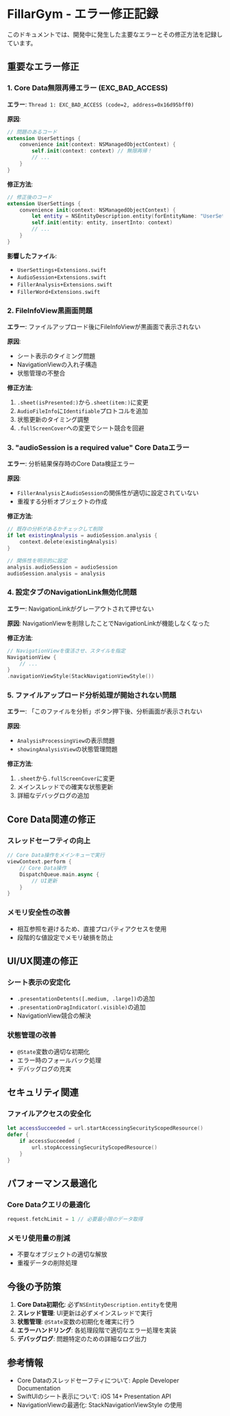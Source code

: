 # FillarGym - エラー修正記録

このドキュメントでは、開発中に発生した主要なエラーとその修正方法を記録しています。

## 重要なエラー修正

### 1. Core Data無限再帰エラー (EXC_BAD_ACCESS)

**エラー**: `Thread 1: EXC_BAD_ACCESS (code=2, address=0x16d95bff0)`

**原因**:
```swift
// 問題のあるコード
extension UserSettings {
    convenience init(context: NSManagedObjectContext) {
        self.init(context: context) // 無限再帰！
        // ...
    }
}
```

**修正方法**:
```swift
// 修正後のコード
extension UserSettings {
    convenience init(context: NSManagedObjectContext) {
        let entity = NSEntityDescription.entity(forEntityName: "UserSettings", in: context)!
        self.init(entity: entity, insertInto: context)
        // ...
    }
}
```

**影響したファイル**:
- `UserSettings+Extensions.swift`
- `AudioSession+Extensions.swift`
- `FillerAnalysis+Extensions.swift`
- `FillerWord+Extensions.swift`

### 2. FileInfoView黒画面問題

**エラー**: ファイルアップロード後にFileInfoViewが黒画面で表示されない

**原因**:
- シート表示のタイミング問題
- NavigationViewの入れ子構造
- 状態管理の不整合

**修正方法**:
1. `.sheet(isPresented:)`から`.sheet(item:)`に変更
2. `AudioFileInfo`に`Identifiable`プロトコルを追加
3. 状態更新のタイミング調整
4. `.fullScreenCover`への変更でシート競合を回避

### 3. "audioSession is a required value" Core Dataエラー

**エラー**: 分析結果保存時のCore Data検証エラー

**原因**:
- `FillerAnalysis`と`AudioSession`の関係性が適切に設定されていない
- 重複する分析オブジェクトの作成

**修正方法**:
```swift
// 既存の分析があるかチェックして削除
if let existingAnalysis = audioSession.analysis {
    context.delete(existingAnalysis)
}

// 関係性を明示的に設定
analysis.audioSession = audioSession
audioSession.analysis = analysis
```

### 4. 設定タブのNavigationLink無効化問題

**エラー**: NavigationLinkがグレーアウトされて押せない

**原因**: NavigationViewを削除したことでNavigationLinkが機能しなくなった

**修正方法**:
```swift
// NavigationViewを復活させ、スタイルを指定
NavigationView {
    // ...
}
.navigationViewStyle(StackNavigationViewStyle())
```

### 5. ファイルアップロード分析処理が開始されない問題

**エラー**: 「このファイルを分析」ボタン押下後、分析画面が表示されない

**原因**:
- `AnalysisProcessingView`の表示問題
- `showingAnalysisView`の状態管理問題

**修正方法**:
1. `.sheet`から`.fullScreenCover`に変更
2. メインスレッドでの確実な状態更新
3. 詳細なデバッグログの追加

## Core Data関連の修正

### スレッドセーフティの向上
```swift
// Core Data操作をメインキューで実行
viewContext.perform {
    // Core Data操作
    DispatchQueue.main.async {
        // UI更新
    }
}
```

### メモリ安全性の改善
- 相互参照を避けるため、直接プロパティアクセスを使用
- 段階的な値設定でメモリ破損を防止

## UI/UX関連の修正

### シート表示の安定化
- `.presentationDetents([.medium, .large])`の追加
- `.presentationDragIndicator(.visible)`の追加
- NavigationView競合の解決

### 状態管理の改善
- `@State`変数の適切な初期化
- エラー時のフォールバック処理
- デバッグログの充実

## セキュリティ関連

### ファイルアクセスの安全化
```swift
let accessSucceeded = url.startAccessingSecurityScopedResource()
defer {
    if accessSucceeded {
        url.stopAccessingSecurityScopedResource()
    }
}
```

## パフォーマンス最適化

### Core Dataクエリの最適化
```swift
request.fetchLimit = 1 // 必要最小限のデータ取得
```

### メモリ使用量の削減
- 不要なオブジェクトの適切な解放
- 重複データの削除処理

## 今後の予防策

1. **Core Data初期化**: 必ず`NSEntityDescription.entity`を使用
2. **スレッド管理**: UI更新は必ずメインスレッドで実行
3. **状態管理**: `@State`変数の初期化を確実に行う
4. **エラーハンドリング**: 各処理段階で適切なエラー処理を実装
5. **デバッグログ**: 問題特定のための詳細なログ出力

## 参考情報

- Core Dataのスレッドセーフティについて: Apple Developer Documentation
- SwiftUIのシート表示について: iOS 14+ Presentation API
- NavigationViewの最適化: StackNavigationViewStyle の使用